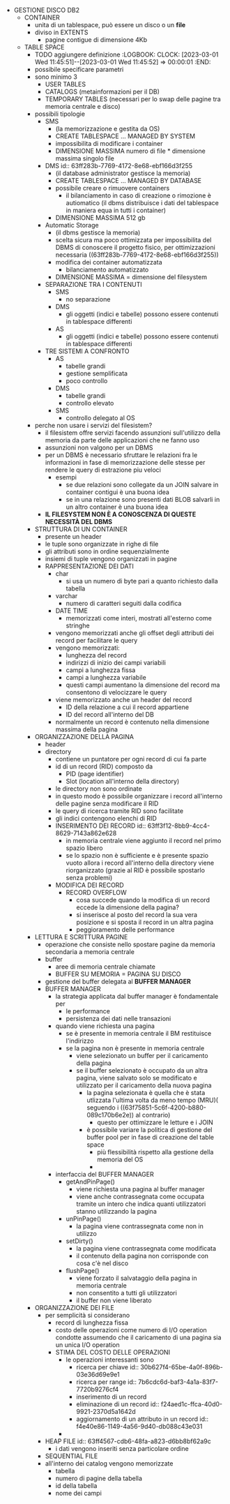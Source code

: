 - GESTIONE DISCO DB2
	- CONTAINER
		- unita di un tablespace, può essere un disco o un **file**
		- diviso in EXTENTS
			- pagine contigue di dimensione 4Kb
	- TABLE SPACE
		- TODO aggiungere definizione
		  :LOGBOOK:
		  CLOCK: [2023-03-01 Wed 11:45:51]--[2023-03-01 Wed 11:45:52] =>  00:00:01
		  :END:
		- possibile specificare parametri
		- sono minimo 3
			- USER TABLES
			- CATALOGS (metainformazioni per il DB)
			- TEMPORARY TABLES (necessari per lo swap delle pagine tra memoria centrale e disco)
		- possibili tipologie
			- SMS
				- (la memorizzazione e gestita da OS)
				- CREATE TABLESPACE ... MANAGED BY SYSTEM
				- impossibilita di modificare i container
				- DIMENSIONE MASSIMA numero di file * dimensione massima singolo file
			- DMS
			  id:: 63ff283b-7769-4172-8e68-ebf166d3f255
				- (il database administrator gestisce la memoria)
				- CREATE TABLESPACE ... MANAGED BY DATABASE
				- possibile creare o rimuovere containers
					- il bilanciamento in caso di creazione o rimozione è autiomatico (il dbms distribuisce i dati del tablespace in maniera equa in tutti i container)
				- DIMENSIONE MASSIMA 512 gb
			- Automatic Storage
				- (il dbms gestisce la memoria)
				- scelta sicura ma poco ottimizzata per impossibilita del DBMS di conoscere il progetto fisico, per ottimizzazioni necessaria ((63ff283b-7769-4172-8e68-ebf166d3f255))
				- modifica dei container automatizzata
					- bilanciamento automatizzato
				- DIMENSIONE MASSIMA = dimensione del filesystem
			- SEPARAZIONE TRA I CONTENUTI
				- SMS
					- no separazione
				- DMS
					- gli oggetti (indici e tabelle) possono essere contenuti in tablespace differenti
				- AS
					- gli oggetti (indici e tabelle) possono essere contenuti in tablespace differenti
			- TRE SISTEMI A CONFRONTO
				- AS
					- tabelle grandi
					- gestione semplificata
					- poco controllo
				- DMS
					- tabelle grandi
					- controllo elevato
				- SMS
					- controllo delegato al OS
		- perche non usare i servizi del filesistem?
			- il filesistem offre servizi facendo assunzioni sull'utilizzo della memoria da parte delle applicazioni che ne fanno uso
			- assunzioni non valgono per un DBMS
			- per un DBMS è necessario sfruttare le relazioni fra le informazioni in fase di memorizzazione delle stesse per rendere le query di estrazione piu veloci
				- esempi
					- se due relazioni sono collegate da un JOIN salvare in container contigui è una buona idea
					- se in una relazione sono presenti dati BLOB salvarli in un altro container è una buona idea
			- **IL FILESYSTEM NON È A CONOSCENZA DI QUESTE NECESSITÀ DEL DBMS**
		- STRUTTURA DI UN CONTAINER
			- presente un header
			- le tuple sono organizzate in righe di file
			- gli attributi sono in ordine sequenzialmente
			- insiemi di tuple vengono organizzati in pagine
			- RAPPRESENTAZIONE DEI DATI
				- char
					- si usa un numero di byte pari a quanto richiesto dalla tabella
				- varchar
					- numero di caratteri seguiti dalla codifica
				- DATE TIME
					- memorizzati come interi, mostrati all'esterno come stringhe
				- vengono memorizzati anche gli offset degli attributi dei record per facilitare le query
				- vengono memorizzati:
					- lunghezza del record
					- indirizzi di inizio dei campi variabili
					- campi a lunghezza fissa
					- campi a lunghezza variabile
					- questi campi aumentano la dimensione del record ma consentono di velocizzare le query
				- viene memorizzato anche un header del record
					- ID della relazione a cui il record appartiene
					- ID del record all'interno del DB
				- normalmente un record è contenuto nella dimensione massima della pagina
		- ORGANIZZAZIONE DELLA PAGINA
			- header
			- directory
				- contiene un puntatore per ogni record di cui fa parte
				- id di un record (RID) composto da
					- PID (page identifier)
					- Slot (location all'interno della directory)
				- le directory non sono ordinate
				- in questo modo è possibile organizzare i record all'interno delle pagine senza modificare il RID
				- le query di ricerca tramite RID sono facilitate
				- gli indici contengono elenchi di RID
				- INSERIMENTO DEI RECORD
				  id:: 63ff3f12-8bb9-4cc4-8629-7143a862e628
					- in memoria centrale viene aggiunto il record nel primo spazio libero
					- se lo spazio non è sufficiente e è presente spazio vuoto allora i record all'interno della directory viene riorganizzato (grazie al RID è possibile spostarlo senza problemi)
				- MODIFICA DEI RECORD
					- RECORD OVERFLOW
						- cosa succede quando la modifica di un record eccede la dimensione della pagina?
						- si inserisce al posto del record la sua vera posizione e si sposta il record in un altra pagina
						- peggioramento delle performance
		- LETTURA E SCRITTURA PAGINE
			- operazione che consiste nello spostare pagine da memoria secondaria a memoria centrale
			- buffer
				- aree di memoria centrale chiamate
				- BUFFER SU MEMORIA = PAGINA SU DISCO
			- gestione del buffer delegata al **BUFFER MANAGER**
			- BUFFER MANAGER
				- la strategia applicata dal buffer manager è fondamentale per
					- le performance
					- persistenza dei dati nelle transazioni
				- quando viene richiesta una pagina
					- se è presente in memoria centrale il BM restituisce l'indirizzo
					- se la pagina non è presente in memoria centrale
						- viene selezionato un buffer per il caricamento della pagina
						- se il buffer selezionato è occupato da un altra pagina, viene salvato solo se modificato e utilizzato per il caricamento della nuova pagina
							- la pagina selezionata è quella che è stata utlizzata l'ultima volta da meno tempo (MRU)( seguendo i ((63f75851-5c6f-4200-b880-089c170b6e2e)) al contrario)
								- questo per ottimizzare le letture e i JOIN
							- è possibile variare la politica di gestione del buffer pool per in fase di creazione del table space
								- più flessibilità rispetto alla gestione della memoria del OS
								-
				- interfaccia del BUFFER MANAGER
					- getAndPinPage()
						- viene richiesta una pagina al buffer manager
						- viene anche contrassegnata come occupata tramite un intero che indica quanti utilizzatori stanno utilizzando la pagina
					- unPinPage()
						- la pagina viene contrassegnata come non in utilizzo
					- setDirty()
						- la pagina viene contrassegnata come modificata
						- il contenuto della pagina non corrisponde con cosa c'è nel disco
					- flushPage()
						- viene forzato il salvataggio della pagina in memoria centrale
						- non consentito a tutti gli utilizzatori
						- il buffer non viene liberato
		- ORGANIZZAZIONE DEI FILE
			- per semplicità si considerano
				- record di lunghezza fissa
				- costo delle operazioni come numero di I/O operation condotte assumendo che il caricamento di una pagina sia un unica I/O operation
				- STIMA DEL COSTO DELLE OPERAZIONI
					- le operazioni interessanti sono
						- ricerca per chiave
						  id:: 30b627f4-65be-4a0f-896b-03e36d69e9e1
						- ricerca per range
						  id:: 7b6cdc6d-baf3-4a1a-83f7-7720b9276cf4
						- inserimento di un record
						- eliminazione di un record
						  id:: f24aed1c-ffca-40d0-9921-2370d5a1642d
						- aggiornamento di un attributo in un record
						  id:: f4e40e86-1149-4a56-9d40-db088c43e031
					-
			- HEAP FILE
			  id:: 63ff4567-cdb6-48fa-a823-d6bb8bf62a9c
				- i dati vengono inseriti senza particolare ordine
			- SEQUENTIAL FILE
			- all'interno dei catalog vengono memorizzate
				- tabella
				- numero di pagine della tabella
				- id della tabella
				- nome dei campi